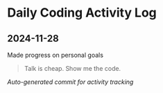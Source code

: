 # Daily Coding Activity Log

## 2024-11-28

Made progress on personal goals

> Talk is cheap. Show me the code.

*Auto-generated commit for activity tracking*
